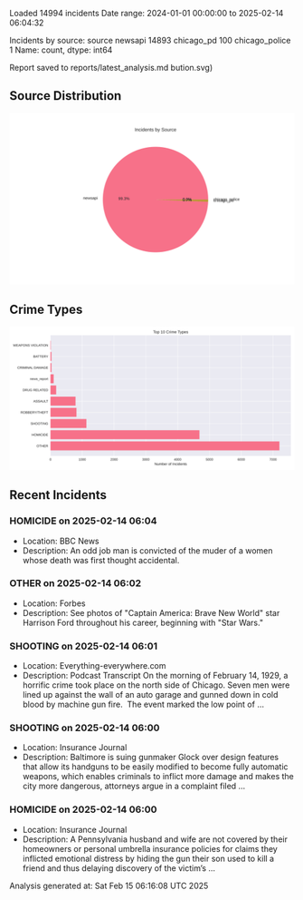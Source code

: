 
Loaded 14994 incidents
Date range: 2024-01-01 00:00:00 to 2025-02-14 06:04:32

Incidents by source:
source
newsapi           14893
chicago_pd          100
chicago_police        1
Name: count, dtype: int64

Report saved to reports/latest_analysis.md
bution.svg)

## Source Distribution
![Source Distribution](images/source_distribution.svg)

## Crime Types
![Crime Types](images/crime_types.svg)

## Recent Incidents

### HOMICIDE on 2025-02-14 06:04
- Location: BBC News
- Description: An odd job man is convicted of the muder of a women whose death was first thought accidental.


### OTHER on 2025-02-14 06:02
- Location: Forbes
- Description: See photos of "Captain America: Brave New World" star Harrison Ford throughout his career, beginning with "Star Wars."


### SHOOTING on 2025-02-14 06:01
- Location: Everything-everywhere.com
- Description: Podcast Transcript On the morning of February 14, 1929, a horrific crime took place on the north side of Chicago. Seven men were lined up against the wall of an auto garage and gunned down in cold blood by machine gun fire.  The event marked the low point of …


### SHOOTING on 2025-02-14 06:00
- Location: Insurance Journal
- Description: Baltimore is suing gunmaker Glock over design features that allow its handguns to be easily modified to become fully automatic weapons, which enables criminals to inflict more damage and makes the city more dangerous, attorneys argue in a complaint filed …


### HOMICIDE on 2025-02-14 06:00
- Location: Insurance Journal
- Description: A Pennsylvania husband and wife are not covered by their homeowners or personal umbrella insurance policies for claims they inflicted emotional distress by hiding the gun their son used to kill a friend and thus delaying discovery of the victim’s …

Analysis generated at: Sat Feb 15 06:16:08 UTC 2025
